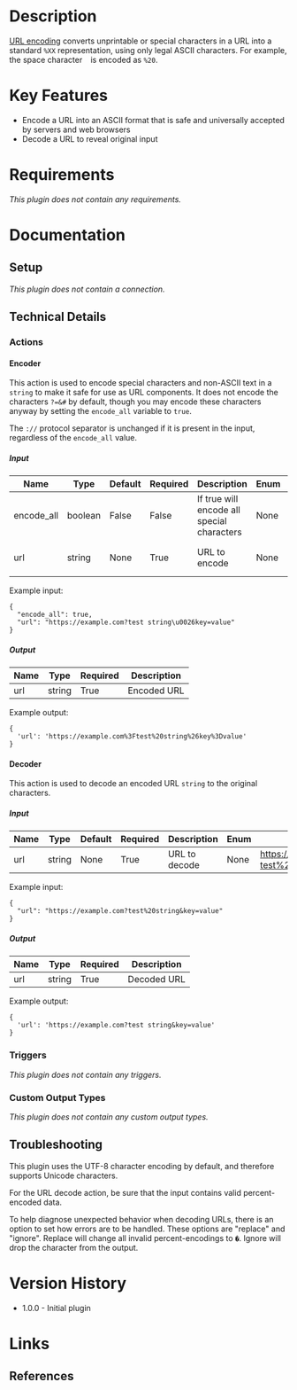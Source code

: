 # Description

[URL encoding](https://en.wikipedia.org/wiki/Percent-encoding) converts unprintable or special characters in a URL into a standard `%XX` representation, using only legal ASCII characters. For example, the space character ` ` is encoded as `%20`.

# Key Features

* Encode a URL into an ASCII format that is safe and universally accepted by servers and web browsers
* Decode a URL to reveal original input

# Requirements

_This plugin does not contain any requirements._

# Documentation

## Setup

_This plugin does not contain a connection._

## Technical Details

### Actions

#### Encoder

This action is used to encode special characters and non-ASCII text in a `string` to make it safe for use as URL components.
It does not encode the characters `?=&#` by default, though you may encode these characters anyway by setting the `encode_all` variable to `true`.

The `://` protocol separator is unchanged if it is present in the input, regardless of the `encode_all` value.

##### Input

|Name|Type|Default|Required|Description|Enum|Example|
|----|----|-------|--------|-----------|----|-------|
|encode_all|boolean|False|False|If true will encode all special characters|None|True|
|url|string|None|True|URL to encode|None|https://example.com?test string&key=value|

Example input:

```
{
  "encode_all": true,
  "url": "https://example.com?test string\u0026key=value"
}
```

##### Output

|Name|Type|Required|Description|
|----|----|--------|-----------|
|url|string|True|Encoded URL|

Example output:

```
{
  'url': 'https://example.com%3Ftest%20string%26key%3Dvalue'
}
```

#### Decoder

This action is used to decode an encoded URL `string` to the original characters.

##### Input

|Name|Type|Default|Required|Description|Enum|Example|
|----|----|-------|--------|-----------|----|-------|
|url|string|None|True|URL to decode|None|https://example.com?test%20string&key=value|

Example input:

```
{
  "url": "https://example.com?test%20string&key=value"
}
```

##### Output

|Name|Type|Required|Description|
|----|----|--------|-----------|
|url|string|True|Decoded URL|

Example output:

```
{
  'url': 'https://example.com?test string&key=value'
}
```

### Triggers

_This plugin does not contain any triggers._

### Custom Output Types

_This plugin does not contain any custom output types._

## Troubleshooting

This plugin uses the UTF-8 character encoding by default, and therefore supports Unicode characters.

For the URL decode action, be sure that the input contains valid percent-encoded data.

To help diagnose unexpected behavior when decoding URLs, there is an
option to set how errors are to be handled. These options are "replace" and "ignore". Replace will change all invalid percent-encodings to `�`. Ignore will drop the character from the output.

# Version History

* 1.0.0 - Initial plugin

# Links

## References


